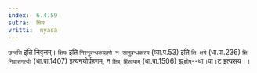```yaml
---
index:  6.4.59
sutra:  क्षियः
vritti:  nyasa
---
```


`छन्दसि` इति निवृत्तम्। `क्षियः` इति `निरनुबन्धकग्रहणे न सानुबन्धकस्य` (व्या.प.53) इति `क्षि क्षये` (धा.पा.236) `क्षि निवासगत्योः` (धा.पा.1407) इत्यनयोर्ग्रहणम्, न `क्षिष् हिंसायाम्` (धा.पा.1506) झ्र्`क्षीष्`--धा।पा।ट इत्यसय।।

